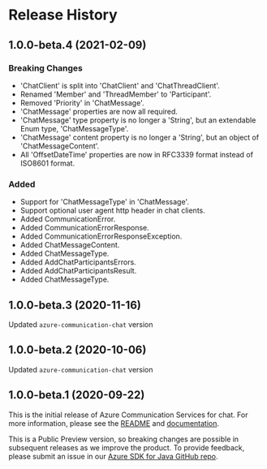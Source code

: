 # Release History

## 1.0.0-beta.4 (2021-02-09)
### Breaking Changes
- 'ChatClient' is split into 'ChatClient' and 'ChatThreadClient'.
- Renamed 'Member' and 'ThreadMember' to 'Participant'.
- Removed 'Priority' in 'ChatMessage'.
- 'ChatMessage' properties are now all required.
- 'ChatMessage' type property is no longer a 'String', but an extendable Enum type, 'ChatMessageType'.
- 'ChatMessage' content property is no longer a 'String', but an object of 'ChatMessageContent'.
- All 'OffsetDateTime' properties are now in RFC3339 format instead of ISO8601 format.

### Added
- Support for 'ChatMessageType' in 'ChatMessage'.
- Support optional user agent http header in chat clients.
- Added CommunicationError.
- Added CommunicationErrorResponse.
- Added CommunicationErrorResponseException.
- Added ChatMessageContent.
- Added ChatMessageType.
- Added AddChatParticipantsErrors.
- Added AddChatParticipantsResult.
- Added ChatMessageType.

## 1.0.0-beta.3 (2020-11-16)
Updated `azure-communication-chat` version

## 1.0.0-beta.2 (2020-10-06)
Updated `azure-communication-chat` version

## 1.0.0-beta.1 (2020-09-22)
This is the initial release of Azure Communication Services for chat. For more information, please see the [README][read_me] and [documentation][documentation].

This is a Public Preview version, so breaking changes are possible in subsequent releases as we improve the product. To provide feedback, please submit an issue in our [Azure SDK for Java GitHub repo](https://github.com/Azure/azure-sdk-for-java/issues).

<!-- LINKS -->
[read_me]: https://github.com/Azure/azure-sdk-for-java/blob/master/sdk/communication/azure-communication-chat/README.md
[documentation]: https://docs.microsoft.com/azure/communication-services/quickstarts/chat/get-started?pivots=programming-language-java
